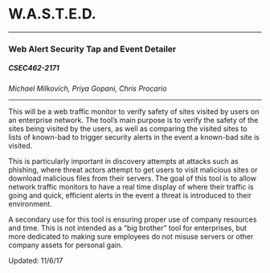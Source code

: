 # W.A.S.T.E.D.

-----

### Web Alert Security Tap and Event Detailer
##### CSEC462-2171

_Michael Milkovich, Priya Gopani, Chris Procario_

-----

This will be a web traffic monitor to verify safety of sites visited by users on an enterprise network. The tool’s main purpose is to verify the safety of the sites being visited by the users, as well as comparing the visited sites to lists of known-bad to trigger security alerts in the event a known-bad site is visited.

This is particularly important in discovery attempts at attacks such as phishing, where threat actors attempt to get users to visit malicious sites or download malicious files from their servers. The goal of this tool is to allow network traffic monitors to have a real time display of where their traffic is going and quick, efficient alerts in the event a threat is introduced to their environment.

A secondary use for this tool is ensuring proper use of company resources and time. This is not intended as a “big brother” tool for enterprises, but more dedicated to making sure employees do not misuse servers or other company assets for personal gain.

Updated: 11/6/17
